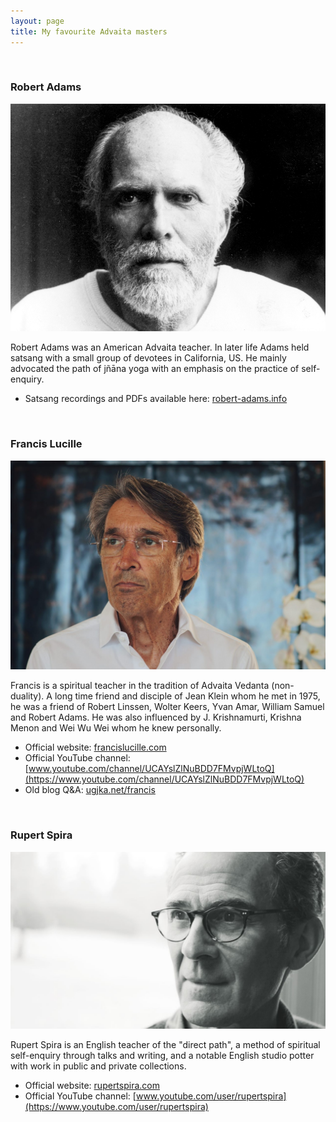 ```yaml
---
layout: page
title: My favourite Advaita masters
---
```

<br>

### Robert Adams

![Robert Adams](./robert.jpg)

Robert Adams was an American Advaita teacher. In later life Adams held satsang with a small group of devotees in California, US. He mainly advocated the path of jñāna yoga with an emphasis on the practice of self-enquiry.

* Satsang recordings and PDFs available here: [robert-adams.info](https://robert-adams.info/)

<br>

### Francis Lucille

![Francis Lucille](./francis.jpg)

Francis is a spiritual teacher in the tradition of Advaita Vedanta (non-duality). A long time friend and disciple of Jean Klein whom he met in 1975, he was a friend of Robert Linssen, Wolter Keers, Yvan Amar, William Samuel and Robert Adams. He was also influenced by J. Krishnamurti, Krishna Menon and Wei Wu Wei whom he knew personally.

* Official website: [francislucille.com](https://francislucille.com/)
* Official YouTube channel: [www.youtube.com/channel/UCAYslZlNuBDD7FMvpjWLtoQ](https://www.youtube.com/channel/UCAYslZlNuBDD7FMvpjWLtoQ)
* Old blog Q&A: [ugjka.net/francis](https://ugjka.net/francis)

<br>

### Rupert Spira

![Rupert Spira](./rupert.jpg)

Rupert Spira is an English teacher of the "direct path", a method of spiritual self-enquiry through talks and writing, and a notable English studio potter with work in public and private collections.

* Official website: [rupertspira.com](https://rupertspira.com/)
* Official YouTube channel: [www.youtube.com/user/rupertspira](https://www.youtube.com/user/rupertspira)

<br>